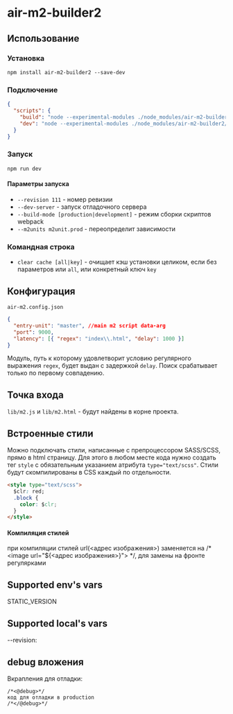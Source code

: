 # air-m2-builder2

## Использование

### Установка

`npm install air-m2-builder2 --save-dev`

### Подключение

```json
{
  "scripts": {
    "build": "node --experimental-modules ./node_modules/air-m2-builder2/bin/server.mjs",
    "dev": "node --experimental-modules ./node_modules/air-m2-builder2/bin/server.mjs --dev-server"
  }
}
```

### Запуск

`npm run dev`

#### Параметры запуска

- `--revision 111` - номер ревизии
- `--dev-server` - запуск отладочного сервера
- `--build-mode [production|development]` - режим сборки скриптов webpack
- `--m2units m2unit.prod` - переопределит зависимости

### Командная строка

- `clear cache [all|key]` - очищает кэш установки целиком, если без параметров или `all`, или конкретный ключ `key`

## Конфигурация

`air-m2.config.json`

```json
{
  "entry-unit": "master", //main m2 script data-arg
  "port": 9000,
  "latency": [{ "regex": "index\\.html", "delay": 1000 }]
}
```

Модуль, путь к которому удовлетворит условию регулярного выражения `regex`, будет выдан с задержкой `delay`.
Поиск срабатывает только по первому совпадению.

## Точка входа

`lib/m2.js` и `lib/m2.html` - будут найдены в корне проекта.

## Встроенные стили

Можно подключать стили, написанные с препроцессором SASS/SCSS, прямо в html страницу.
Для этого в любом месте кода нужно создать тег `style` с обязательным указанием атрибута `type="text/scss"`.
Стили будут скомпилированы в CSS каждый по отдельности.

```html
<style type="text/scss">
  $clr: red;
  .block {
    color: $clr;
  }
</style>
```

#### Компиляция стилей
при компиляции стилей url(<адрес изображения>) заменяется на /* \<image url="${<адрес изображения>}"> */,
для замены на фронте регулярками

## Supported env's vars
STATIC_VERSION

## Supported local's vars
--revision:<build-number>

## debug вложения

Вкрапления для отладки:
``` 
/*<@debug>*/
код для отладки в production
/*</@debug>*/
```
